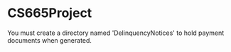 # CS665Project
You must create a directory named 'DelinquencyNotices' to hold payment documents when generated.
